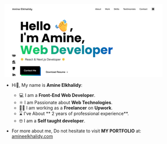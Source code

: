 ![portfolio image](best-version.png)
- Hi👋, My name is **Amine Elkhalidy**:
  - ‍💻 I am a **Front-End Web Developer**.
  - ⚛️ I am Passionate about **Web Technologies**.
  - 👨‍💻 I am working as a **Freelancer** on **Upwork**.
  - ⌛ I've About ** 2 years of professional experience**.
  - 🤓 I am a **Self taught developer**.
 
 - For more about me, Do not hesitate to visit **MY PORTFOLIO** at: [amineelkhalidy.com](https://www.amineelkhalidy.com)

   




